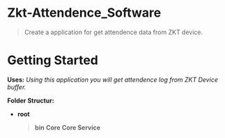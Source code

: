 # Zkt-Attendence_Software
> Create a application for get attendence data from ZKT device.


# Getting Started
**Uses:** *Using this application you will get attendence log from ZKT Device buffer.*

**Folder Structur:**
- **root**
    > **bin**
    > **Core**
    > **Core Service**

